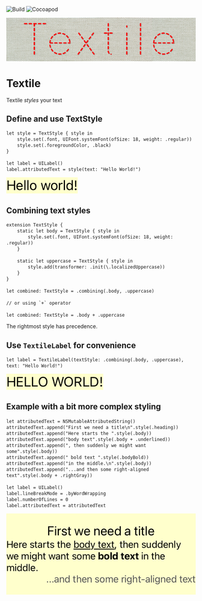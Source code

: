 ![Build](https://img.shields.io/github/workflow/status/aegzorz/textile/Unit%20Tests?style=for-the-badge)
![Cocoapod](https://img.shields.io/cocoapods/p/TextileFramework?style=for-the-badge)

![Textile Logo](/Textile/Tests/__Snapshots__/ReadmeTests/testLogo.1.png?raw=true)

# Textile
Textile _styles_ your text

## Define and use TextStyle
```
let style = TextStyle { style in
    style.set(.font, UIFont.systemFont(ofSize: 18, weight: .regular))
    style.set(.foregroundColor, .black)
}

let label = UILabel()
label.attributedText = style(text: "Hello World!")
```

![Simple Style](/Textile/Tests/__Snapshots__/ReadmeTests/testSimpleStyle.1.png?raw=true)

## Combining text styles
```
extension TextStyle {
    static let body = TextStyle { style in
        style.set(.font, UIFont.systemFont(ofSize: 18, weight: .regular))
    }

    static let uppercase = TextStyle { style in
        style.add(transformer: .init(\.localizedUppercase))
    }
}

let combined: TextStyle = .combining(.body, .uppercase)

// or using `+` operator

let combined: TextStyle = .body + .uppercase
```
The rightmost style has precedence.

## Use `TextileLabel` for convenience
```
let label = TextileLabel(textStyle: .combining(.body, .uppercase), text: "Hello World!")
```
![Textile Label](/Textile/Tests/__Snapshots__/ReadmeTests/testTextileLabel.1.png?raw=true)

## Example with a bit more complex styling
```
let attributedText = NSMutableAttributedString()
attributedText.append("First we need a title\n".style(.heading))
attributedText.append("Here starts the ".style(.body))
attributedText.append("body text".style(.body + .underlined))
attributedText.append(", then suddenly we might want some".style(.body))
attributedText.append(" bold text ".style(.bodyBold))
attributedText.append("in the middle.\n".style(.body))
attributedText.append("...and then some right-aligned text".style(.body + .rightGray))

let label = UILabel()
label.lineBreakMode = .byWordWrapping
label.numberOfLines = 0
label.attributedText = attributedText
```

![Complex](/Textile/Tests/__Snapshots__/ReadmeTests/testComplexStyle.1.png?raw=true)
